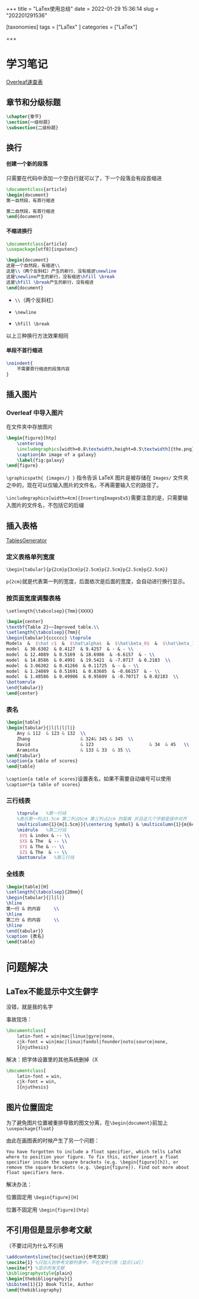 +++
title = "LaTex使用总结"
date = 2022-01-29 15:36:14
slug = "202201291536"

[taxonomies]
tags = ["LaTex" ]
categories = ["LaTex"]

+++

<!-- more -->

# 学习笔记

[Overleaf速查表](https://blog.csdn.net/weixin_39876450/article/details/112287980)

## 章节和分级标题

```latex
\chapter{章节}
\section{一级标题}
\subsection{二级标题}
```

## 换行

#### 创建一个新的段落

只需要在代码中添加一个空白行就可以了，下一个段落会有段首缩进

```latex
\documentclass{article}
\begin{document}
第一自然段，有首行缩进

第二自然段，有首行缩进
\end{document}

```

#### 不缩进换行

```latex
\documentclass{article}
\usepackage[utf8]{inputenc}

\begin{document}
这是一个自然段，有缩进\\
这是\\（两个反斜杠）产生的新行，没有缩进\newline
这是\newline产生的新行，没有缩进\hfill \break
这是\hfill \break产生的新行，没有缩进
\end{document}
```

- `\\`（两个反斜杠）

- `\newline`
- `\hfill \break`

以上三种换行方法效果相同

#### 单段不首行缩进

```latex
\noindent{
	不需要首行缩进的段落内容
}
```



## 插入图片

### Overleaf 中导入图片

在文件夹中存放图片

```latex
\begin{figure}[htp]
    \centering
   	\includegraphics[width=0.8\textwidth,height=0.5\textwidth]{the.png}
    \caption{An image of a galaxy}
    \label{fig:galaxy}
\end{figure}

```

`\graphicspath{ {images/} }` 指令告诉 LaTeX  图片是被存储在 `Images/` 文件夹之中的，现在可以仅输入图片的文件名，不再需要输入它的路径了。

`\includegraphics[width=4cm]{InsertingImagesEx5}`需要注意的是，只需要输入图片的文件名，不包括它的后缀

## 插入表格

[TablesGenerator](https://www.tablesgenerator.com/latex_tables)

### 定义表格单列宽度

```
\begin{tabular}{p{2cm}p{3cm}p{2.5cm}p{2.5cm}p{2.5cm}p{2.5cm}}
```

`p{2cm}`就是代表第一列的宽度，后面依次是后面的宽度，会自动进行换行显示。

### 按页面宽度调整表格

`\setlength{\tabcolsep}{7mm}{XXXX}`

```latex
\begin{center}
\textbf{Table 2}~~Improved table.\\
\setlength{\tabcolsep}{7mm}{
\begin{tabular}{cccccc} \toprule
Models  &  $\hat c$  &  $\hat\alpha$  &  $\hat\beta_0$  &  $\hat\beta_1$  &  $\hat\beta_2$  \\ \hline
model  & 30.6302  & 0.4127  & 9.4257  & - & - \\
model  & 12.4089  & 0.5169  & 18.6986  & -6.6157  & - \\
model  & 14.8586  & 0.4991  & 19.5421  & -7.0717  & 0.2183  \\
model  & 3.06302  & 0.41266  & 0.11725  & - & - \\
model  & 1.24089  & 0.51691  & 0.83605  & -0.66157  & - \\
model  & 1.48586  & 0.49906  & 0.95609  & -0.70717  & 0.02183  \\
\bottomrule
\end{tabular}}
\end{center}
```



### 表名

```latex
\begin{table}
\begin{tabular}{|l|l|l|l|}
	Any & 112  & 123 & 132  \\
	Zhang                   & 324& 345 & 345  \\
	David                   & 123                     & 34  & 45   \\
	Araminta                & 133 & 33  & 35 \\ 
\end{tabular}
\caption{a table of scores}
\end{table}
```
`\caption{a table of scores}`设置表名，如果不需要自动编号可以使用`\caption*{a table of scores}`



### 三行线表

```latex
	\toprule   %第一行线
    %表示第一列占1.5cm 第二列占6cm 第三列占2cm 的距离 并且这几个字都是居中对齐
    \multicolumn{1}{m{1.5cm}}{\centering Symbol} & \multicolumn{1}{m{6cm}}{\centering Definition} & \multicolumn{1}{m{2cm}}{ Unit} \\
    \midrule   %第二行线
     $V$ & index & -- \\
     $X$ & The  & -- \\
     $Y$ & The & -- \\
     $Z$ & The  & -- \\
    \bottomrule   %第三行线
```

### 全线表

```latex
\begin{table}[H]
\setlength{\tabcolsep}{20mm}{
\begin{tabular}{|l|l|}
\hline
第一行 & 的内容     \\ 
\hline
第二行 & 的内容     \\ 
\hline
\end{tabular}}
\caption {表名}
\end{table}
```



# 问题解决

## LaTex不能显示中文生僻字

没错，就是我的名字

事故现场：

```latex
\documentclass[
    latin-font = win|mac|linux|gyre|none,
    cjk-font = win|mac|linux|fandol|founder|noto|source|none,
    ]{njuthesis}
```

解决：把字体设置里的其他系统删掉（X

```latex
\documentclass[
    latin-font = win,
    cjk-font = win,
    ]{njuthesis}
```

## 图片位置固定

为了避免图片位置被重排导致的图文分离，在`\begin{document}`前加上`\usepackage{float}`

由此在画图表的时候产生了另一个问题：

`You have forgotten to include a float specifier, which tells LaTeX where to position your figure. To fix this, either insert a float specifier inside the square brackets (e.g. \begin{figure}[h]), or remove the square brackets (e.g. \begin{figure}). Find out more about float specifiers here.`

解决办法：

位置固定用 `\begin{figure}[H]`

位置不固定用 `\begin{figure}[htp]`

## 不引用但是显示参考文献

（不要过问为什么不引用

```latex
\addcontentsline{toc}{section}{参考文献}
\nocite{1} %只加入到参考文献列表中，不在文中引用（显示[id]）
\nocite{*} %显示所有文献
\bibliographystyle{plain}
\begin{thebibliography}{}
\bibitem[1]{1} Book Title, Author
\end{thebibliography}

```


